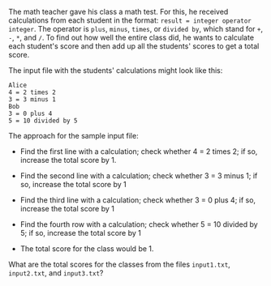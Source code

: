 The math teacher gave his class a math test.
For this, he received calculations from each student in the format: `result = integer operator integer`.
The operator is `plus`, `minus`, `times`, or `divided by`, which stand for `+`, `-`, `*`, and `/`.
To find out how well the entire class did, he wants to calculate each student's score and then add up all the students' scores to get a total score.

The input file with the students' calculations might look like this:
```
Alice
4 = 2 times 2
3 = 3 minus 1
Bob
3 = 0 plus 4
5 = 10 divided by 5
```

The approach for the sample input file:
- Find the first line with a calculation; check whether 4 = 2 times 2; if so, increase the total score by 1.
- Find the second line with a calculation; check whether 3 = 3 minus 1; if so, increase the total score by 1
- Find the third line with a calculation; check whether 3 = 0 plus 4; if so, increase the total score by 1
- Find the fourth row with a calculation; check whether 5 = 10 divided by 5; if so, increase the total score by 1

- The total score for the class would be 1. 

What are the total scores for the classes from the files `input1.txt`, `input2.txt`, and `input3.txt`?